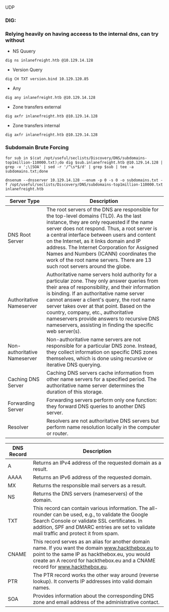 UDP

### DIG:

### Relying heavily on having acceess to the internal dns, can try without

-   NS Quuery

`dig ns inlanefreight.htb @10.129.14.128`

-   Version Query

`dig CH TXT version.bind 10.129.120.85`

-   Any

`dig any inlanefreight.htb @10.129.14.128`

-   Zone transfers external

`dig axfr inlanefreight.htb @10.129.14.128`

-   Zone transfers internal

`dig axfr inlanefreight.htb @10.129.14.128`

### Subdomain Brute Forcing

`for sub in $(cat /opt/useful/seclists/Discovery/DNS/subdomains-top1million-110000.txt);do dig $sub.inlanefreight.htb @10.129.14.128 | grep -v ';\|SOA' | sed -r '/^\s*$/d' | grep $sub | tee -a subdomains.txt;done`

`dnsenum --dnsserver 10.129.14.128 --enum -p 0 -s 0 -o subdomains.txt -f /opt/useful/seclists/Discovery/DNS/subdomains-top1million-110000.txt inlanefreight.htb`

| Server Type | Description |
| --- |  --- |
| DNS Root Server | The root servers of the DNS are responsible for the top-level domains (TLD). As the last instance, they are only requested if the name server does not respond. Thus, a root server is a central interface between users and content on the Internet, as it links domain and IP address. The Internet Corporation for Assigned Names and Numbers (ICANN) coordinates the work of the root name servers. There are 13 such root servers around the globe. |
| Authoritative Nameserver | Authoritative name servers hold authority for a particular zone. They only answer queries from their area of responsibility, and their information is binding. If an authoritative name server cannot answer a client's query, the root name server takes over at that point. Based on the country, company, etc., authoritative nameservers provide answers to recursive DNS nameservers, assisting in finding the specific web server(s). |
| Non-authoritative Nameserver | Non-authoritative name servers are not responsible for a particular DNS zone. Instead, they collect information on specific DNS zones themselves, which is done using recursive or iterative DNS querying. |
| Caching DNS Server | Caching DNS servers cache information from other name servers for a specified period. The authoritative name server determines the duration of this storage. |
| Forwarding Server | Forwarding servers perform only one function: they forward DNS queries to another DNS server. |
| Resolver | Resolvers are not authoritative DNS servers but perform name resolution locally in the computer or router. |

| DNS Record | Description |
| --- |  --- |
| A | Returns an IPv4 address of the requested domain as a result. |
| AAAA | Returns an IPv6 address of the requested domain. |
| MX | Returns the responsible mail servers as a result. |
| NS | Returns the DNS servers (nameservers) of the domain. |
| TXT | This record can contain various information. The all-rounder can be used, e.g., to validate the Google Search Console or validate SSL certificates. In addition, SPF and DMARC entries are set to validate mail traffic and protect it from spam. |
| CNAME | This record serves as an alias for another domain name. If you want the domain www.hackthebox.eu to point to the same IP as hackthebox.eu, you would create an A record for hackthebox.eu and a CNAME record for www.hackthebox.eu. |
| PTR | The PTR record works the other way around (reverse lookup). It converts IP addresses into valid domain names. |
| SOA | Provides information about the corresponding DNS zone and email address of the administrative contact. |